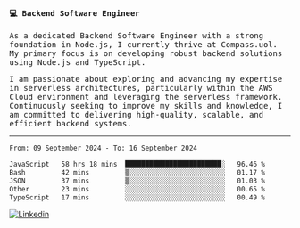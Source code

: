 
<samp>
  
#### 💻 Backend Software Engineer

As a dedicated Backend Software Engineer with a strong foundation in Node.js, I currently thrive at Compass.uol. My primary focus is on developing robust backend solutions using Node.js and TypeScript.

I am passionate about exploring and advancing my expertise in serverless architectures, particularly within the AWS Cloud environment and leveraging the serverless framework. Continuously seeking to improve my skills and knowledge, I am committed to delivering high-quality, scalable, and efficient backend systems.

---

<!--START_SECTION:waka-->

```txt
From: 09 September 2024 - To: 16 September 2024

JavaScript   58 hrs 18 mins  ████████████████████████░   96.46 %
Bash         42 mins         ▒░░░░░░░░░░░░░░░░░░░░░░░░   01.17 %
JSON         37 mins         ▒░░░░░░░░░░░░░░░░░░░░░░░░   01.03 %
Other        23 mins         ░░░░░░░░░░░░░░░░░░░░░░░░░   00.65 %
TypeScript   17 mins         ░░░░░░░░░░░░░░░░░░░░░░░░░   00.49 %
```

<!--END_SECTION:waka-->
  
</samp>

[![Linkedin](https://img.shields.io/badge/-Mateus%20Garcia-c080ff?style=flat-square&logo=Linkedin&logoColor=white&link=https://www.linkedin.com/in/mpgxc)](https://www.linkedin.com/in/mateusogarcia) 
